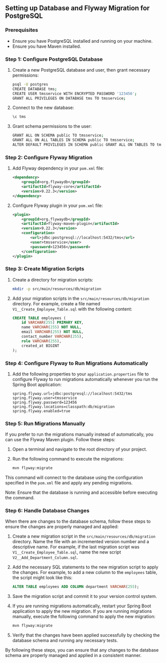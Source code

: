 ## Setting up Database and Flyway Migration for PostgreSQL

### Prerequisites

- Ensure you have PostgreSQL installed and running on your machine.
- Ensure you have Maven installed.

### Step 1: Configure PostgreSQL Database

1. Create a new PostgreSQL database and user, then grant necessary permissions:

   ```sh
   psql -U postgres
   CREATE DATABASE tms;
   CREATE USER tmsservice WITH ENCRYPTED PASSWORD '123456';
   GRANT ALL PRIVILEGES ON DATABASE tms TO tmsservice;
   ```

2. Connect to the new database:

   ```sh
   \c tms
   ```

3. Grant schema permissions to the user:
   ```sh
   GRANT ALL ON SCHEMA public TO tmsservice;
   GRANT ALL ON ALL TABLES IN SCHEMA public TO tmsservice;
   ALTER DEFAULT PRIVILEGES IN SCHEMA public GRANT ALL ON TABLES TO tmsservice;
   ```

### Step 2: Configure Flyway Migration

1. Add Flyway dependency in your `pom.xml` file:

   ```xml
   <dependency>
       <groupId>org.flywaydb</groupId>
       <artifactId>flyway-core</artifactId>
       <version>9.22.3</version>
   </dependency>
   ```

2. Configure Flyway plugin in your `pom.xml` file:
   ```xml
   <plugin>
       <groupId>org.flywaydb</groupId>
       <artifactId>flyway-maven-plugin</artifactId>
       <version>9.22.3</version>
       <configuration>
           <url>jdbc:postgresql://localhost:5432/tms</url>
           <user>tmsservice</user>
           <password>123456</password>
       </configuration>
   </plugin>
   ```

### Step 3: Create Migration Scripts

1. Create a directory for migration scripts:

   ```sh
   mkdir -p src/main/resources/db/migration
   ```

2. Add your migration scripts in the `src/main/resources/db/migration` directory. For example, create a file named `V1__Create_Employee_Table.sql` with the following content:
   ```sql
   CREATE TABLE employees (
       id VARCHAR(255) PRIMARY KEY,
       name VARCHAR(255) NOT NULL,
       email VARCHAR(255) NOT NULL,
       contact_number VARCHAR(255),
       role VARCHAR(255),
       created_at BIGINT
   );
   ```

### Step 4: Configure Flyway to Run Migrations Automatically

1. Add the following properties to your `application.properties` file to configure Flyway to run migrations automatically whenever you run the Spring Boot application:

   ```properties
   spring.flyway.url=jdbc:postgresql://localhost:5432/tms
   spring.flyway.user=tmsservice
   spring.flyway.password=123456
   spring.flyway.locations=classpath:db/migration
   spring.flyway.enabled=true
   ```

### Step 5: Run Migrations Manually

If you prefer to run the migrations manually instead of automatically, you can use the Flyway Maven plugin. Follow these steps:

1. Open a terminal and navigate to the root directory of your project.

2. Run the following command to execute the migrations:

   ```sh
   mvn flyway:migrate
   ```

This command will connect to the database using the configuration specified in the `pom.xml` file and apply any pending migrations.

Note: Ensure that the database is running and accessible before executing the command.

### Step 6: Handle Database Changes

When there are changes to the database schema, follow these steps to ensure the changes are properly managed and applied:

1. Create a new migration script in the `src/main/resources/db/migration` directory. Name the file with an incremented version number and a descriptive name. For example, if the last migration script was `V1__Create_Employee_Table.sql`, name the new script `V2__Add_Department_Column.sql`.

2. Add the necessary SQL statements to the new migration script to apply the changes. For example, to add a new column to the `employees` table, the script might look like this:

   ```sql
   ALTER TABLE employees ADD COLUMN department VARCHAR(255);
   ```

3. Save the migration script and commit it to your version control system.

4. If you are running migrations automatically, restart your Spring Boot application to apply the new migration. If you are running migrations manually, execute the following command to apply the new migration:

   ```sh
   mvn flyway:migrate
   ```

5. Verify that the changes have been applied successfully by checking the database schema and running any necessary tests.

By following these steps, you can ensure that any changes to the database schema are properly managed and applied in a consistent manner.
